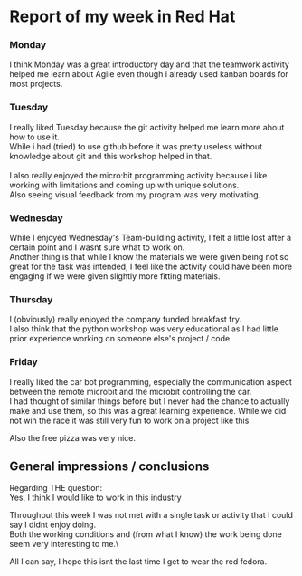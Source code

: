 # Report of my week in Red Hat

### Monday

I think Monday was a great introductory day and that the teamwork activity helped me learn about Agile even though i already used kanban boards for most projects.


### Tuesday 

I really liked Tuesday because the git activity helped me learn more about how to use it.\
While i had (tried) to use github before it was pretty useless without knowledge about git and this workshop helped in that.\
\
I also really enjoyed the micro:bit programming activity because i like working with limitations and coming up with unique solutions.\
Also seeing visual feedback from my program was very motivating.


### Wednesday

While I enjoyed Wednesday's Team-building activity, I felt a little lost after a certain point and I wasnt sure what to work on.\
Another thing is that while I know the materials we were given being not so great for the task was intended, I feel like the activity could have been more engaging if we were given slightly more fitting materials.

### Thursday 

I (obviously) really enjoyed the company funded breakfast fry.\
I also think that the python workshop was very educational as I had little prior experience working on someone else's project / code.

### Friday 

I really liked the car bot programming, especially the communication aspect between the remote microbit and the microbit controlling the car.\
I had thought of similar things before but I never had the chance to actually make and use them, so this was a great learning experience.
While we did not win the race it was still very fun to work on a project like this

Also the free pizza was very nice.


## General impressions / conclusions

Regarding THE question:\
Yes, I think I would like to work in this industry

Throughout this week I was not met with a single task or activity that I could say I didnt enjoy doing.\
Both the working conditions and (from what I know) the work being done seem very interesting to me.\

All I can say, I hope this isnt the last time I get to wear the red fedora.

